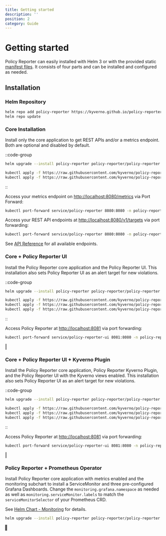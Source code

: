 ```yaml
---
title: Getting started
description: ''
position: 2
category: Guide
---
```


# Getting started

Policy Reporter can easily installed with Helm 3 or with the provided static [manifest files](https://github.com/kyverno/policy-reporter/tree/main/manifest). It consists of four parts and can be installed and configured as needed.

## Installation

### Helm Repository

```bash
helm repo add policy-reporter https://kyverno.github.io/policy-reporter
helm repo update
```

### Core Installation

Install only the core application to get REST APIs and/or a metrics endpoint. Both are optional and disabled by default.

::code-group
  ```bash [Helm 3]
  helm upgrade --install policy-reporter policy-reporter/policy-reporter --create-namespace -n policy-reporter --set metrics.enabled=true --set api.enabled=true
  ```

  ```bash [Static Manifests]
  kubectl apply -f https://raw.githubusercontent.com/kyverno/policy-reporter/main/manifest/policy-reporter/namespace.yaml
  kubectl apply -f https://raw.githubusercontent.com/kyverno/policy-reporter/main/manifest/policy-reporter/install.yaml
  ```
::

Access your metrics endpoint on <a href="http://localhost:8080/metrics" target="_blank">http://localhost:8080/metrics</a> via Port Forward:

```bash
kubectl port-forward service/policy-reporter 8080:8080 -n policy-reporter
```

Access your REST API endpoints at <a href="http://localhost:8080/v1/targets" target="_blank">http://localhost:8080/v1/targets</a> via port forwarding:

```bash
kubectl port-forward service/policy-reporter 8080:8080 -n policy-reporter
```

See [API Reference](/core/api-reference) for all available endpoints.

### Core + Policy Reporter UI

Install the Policy Reporter core application and the Policy Reporter UI.
This installation also sets Policy Reporter UI as an alert target for new violations.

::code-group
  ```bash [Helm 3]
  helm upgrade --install policy-reporter policy-reporter/policy-reporter --create-namespace -n policy-reporter --set ui.enabled=true
  ```

  ```bash [Static Manifests]
  kubectl apply -f https://raw.githubusercontent.com/kyverno/policy-reporter/main/manifest/policy-reporter-ui/namespace.yaml
  kubectl apply -f https://raw.githubusercontent.com/kyverno/policy-reporter/main/manifest/policy-reporter-ui/config-secret.yaml
  kubectl apply -f https://raw.githubusercontent.com/kyverno/policy-reporter/main/manifest/policy-reporter-ui/install.yaml
  ```
::

Access Policy Reporter at <a href="http://localhost:8081" target="_blank">http://localhost:8081</a> via port forwarding:

```bash
kubectl port-forward service/policy-reporter-ui 8081:8080 -n policy-reporter
```

<nuxt-img src="/images/screenshots/basic-ui-light.png" style="border: 1px solid #ccc" class="light-img" alt="Dashboard light"></nuxt-img>
<nuxt-img src="/images/screenshots/basic-ui-dark.png" style="border: 1px solid #555" class="dark-img" alt="Dashboard dark"></nuxt-img>

### Core + Policy Reporter UI + Kyverno Plugin

Install the Policy Reporter core application, Policy Reporter Kyverno Plugin, and the Policy Reporter UI with the Kyverno views enabled.
This installation also sets Policy Reporter UI as an alert target for new violations.

::code-group
  ```bash [Helm 3]
  helm upgrade --install policy-reporter policy-reporter/policy-reporter --create-namespace -n policy-reporter --set kyvernoPlugin.enabled=true --set ui.enabled=true --set ui.plugins.kyverno=true
  ```

  ```bash [Static Manifests]
  kubectl apply -f https://raw.githubusercontent.com/kyverno/policy-reporter/main/manifest/policy-reporter-kyverno-ui/namespace.yaml
  kubectl apply -f https://raw.githubusercontent.com/kyverno/policy-reporter/main/manifest/policy-reporter-kyverno-ui/config-secret.yaml
  kubectl apply -f https://raw.githubusercontent.com/kyverno/policy-reporter/main/manifest/policy-reporter-kyverno-ui/install.yaml
  ```
::

Access Policy Reporter at <a href="http://localhost:8081" target="_blank">http://localhost:8081</a> via port forwarding:

```bash
kubectl port-forward service/policy-reporter-ui 8081:8080 -n policy-reporter
```

<nuxt-img src="/images/screenshots/kyverno-dashboard-light.png" style="border: 1px solid #ccc" class="light-img" alt="Kyverno Policy Dashboard light"></nuxt-img>
<nuxt-img src="/images/screenshots/kyverno-dashboard-dark.png" style="border: 1px solid #555" class="dark-img" alt="Kyverno Policy Dashboard dark"></nuxt-img>

### Policy Reporter + Prometheus Operator

Install Policy Reporter core application with metrics enabled and the monitoring subchart to install a ServiceMonitor and three pre-configured Grafana Dashboards. Change the `monitoring.grafana.namespace` as needed as well as `monitoring.serviceMonitor.labels` to match the `serviceMonitorSelector` of your Prometheus CRD.

See <a href="/guide/helm-chart-core#configure-the-servicemonitor" target="_blank">Helm Chart - Monitoring</a> for details.

```bash
helm upgrade --install policy-reporter policy-reporter/policy-reporter --set monitoring.enabled=true --set monitoring.grafana.namespace=monitoring --set monitoring.serviceMonitor.labels.release=monitoring -n policy-reporter --create-namespace
```

<nuxt-img src="/images/screenshots/grafana-policy-reports-dashboard.png" style="border: 1px solid #555" alt="Grafana Policy Reports Dashboard"></nuxt-img>
<nuxt-img src="/images/screenshots/grafana-policy-reports-details.png" style="border: 1px solid #555" alt="Grafana Policy Reports Dashboard"></nuxt-img>
<nuxt-img src="/images/screenshots/grafana-cluster-policy-reports-details.png" style="border: 1px solid #555" alt="Grafana Policy Reports Dashboard"></nuxt-img>
